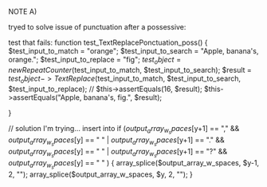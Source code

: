
NOTE A)

tryed to solve issue of punctuation after a possessive:

test that fails:
function test_TextReplacePonctuation_poss()
{
    $test_input_to_match = "orange";
    $test_input_to_search = "Apple, banana's, orange.";
    $test_input_to_replace = "fig";
    $test_object = new RepeatCounter($test_input_to_match, $test_input_to_search);
    $result = $test_object->TextReplace($test_input_to_match, $test_input_to_search, $test_input_to_replace);
    // $this->assertEquals(16, $result);
    $this->assertEquals("Apple, banana's, fig.", $result);

}

// solution I'm trying... insert into
if ($output_array_w_spaces[$y+1] == "," && $output_array_w_spaces[$y] == " " |
        $output_array_w_spaces[$y+1] == "." && $output_array_w_spaces[$y] == " " |
        $output_array_w_spaces[$y+1] == "?" && $output_array_w_spaces[$y] == " "
        )
{
  array_splice($output_array_w_spaces, $y-1, 2, "");
  array_splice($output_array_w_spaces, $y, 2, "");
}
